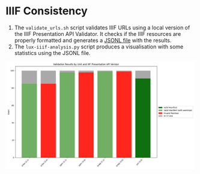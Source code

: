 # IIIF Consistency

1. The `validate_urls.sh` script validates IIIF URLs using a local version of the IIIF Presentation API Validator. It checks if the IIIF resources are properly formatted and generates a [JSONL file](lux-iiif-results.jsonl) with the results.
2. The `lux-iiif-analysis.py` script produces a visualisation with some statistics using the JSONL file. 

![](lux-iiif-validation.png)
